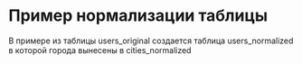 # Пример нормализации таблицы

В примере из таблицы users_original создается таблица users_normalized 
в которой города вынесены в cities_normalized
